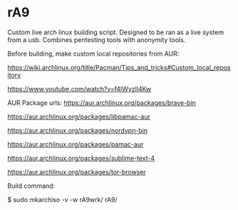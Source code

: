 # rA9

Custom live arch linux building script. Designed to be ran as a live system from a usb. Combines pentesting tools with anonymity tools.

Before building, make custom local repositories from AUR:

https://wiki.archlinux.org/title/Pacman/Tips_and_tricks#Custom_local_repository

https://www.youtube.com/watch?v=f4IWyzll4Kw


AUR Package urls:
https://aur.archlinux.org/packages/brave-bin

https://aur.archlinux.org/packages/libpamac-aur

https://aur.archlinux.org/packages/nordvpn-bin

https://aur.archlinux.org/packages/pamac-aur

https://aur.archlinux.org/packages/sublime-text-4

https://aur.archlinux.org/packages/tor-browser

Build command:

$ sudo mkarchiso -v -w rA9wrk/ rA9/
